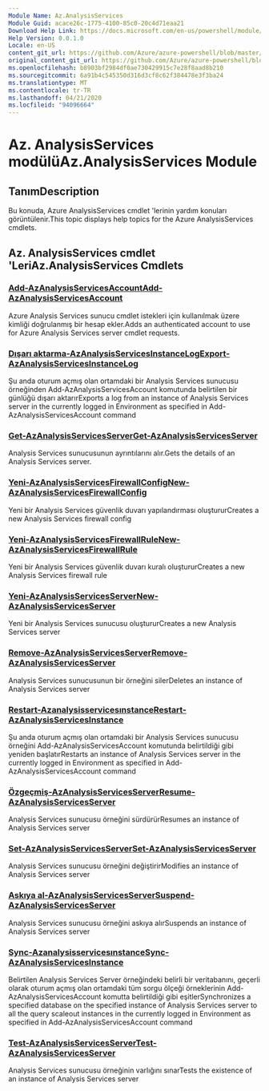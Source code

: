 ```yaml
---
Module Name: Az.AnalysisServices
Module Guid: acace26c-1775-4100-85c0-20c4d71eaa21
Download Help Link: https://docs.microsoft.com/en-us/powershell/module/az.analysisservices
Help Version: 0.0.1.0
Locale: en-US
content_git_url: https://github.com/Azure/azure-powershell/blob/master/src/AnalysisServices/AnalysisServices/help/Az.AnalysisServices.md
original_content_git_url: https://github.com/Azure/azure-powershell/blob/master/src/AnalysisServices/AnalysisServices/help/Az.AnalysisServices.md
ms.openlocfilehash: b8903bf2984df0ae730429915c7e28f8aad8b210
ms.sourcegitcommit: 6a91b4c545350d316d3cf8c62f384478e3f3ba24
ms.translationtype: MT
ms.contentlocale: tr-TR
ms.lasthandoff: 04/21/2020
ms.locfileid: "94096664"
---
```

# <span data-ttu-id="b71cf-101">Az. AnalysisServices modülü</span><span class="sxs-lookup"><span data-stu-id="b71cf-101">Az.AnalysisServices Module</span></span>
## <span data-ttu-id="b71cf-102">Tanım</span><span class="sxs-lookup"><span data-stu-id="b71cf-102">Description</span></span>
<span data-ttu-id="b71cf-103">Bu konuda, Azure AnalysisServices cmdlet 'lerinin yardım konuları görüntülenir.</span><span class="sxs-lookup"><span data-stu-id="b71cf-103">This topic displays help topics for the Azure AnalysisServices cmdlets.</span></span>

## <span data-ttu-id="b71cf-104">Az. AnalysisServices cmdlet 'Leri</span><span class="sxs-lookup"><span data-stu-id="b71cf-104">Az.AnalysisServices Cmdlets</span></span>
### [<span data-ttu-id="b71cf-105">Add-AzAnalysisServicesAccount</span><span class="sxs-lookup"><span data-stu-id="b71cf-105">Add-AzAnalysisServicesAccount</span></span>](Add-AzAnalysisServicesAccount.md)
<span data-ttu-id="b71cf-106">Azure Analysis Services sunucu cmdlet istekleri için kullanılmak üzere kimliği doğrulanmış bir hesap ekler.</span><span class="sxs-lookup"><span data-stu-id="b71cf-106">Adds an authenticated account to use for Azure Analysis Services server cmdlet requests.</span></span>

### [<span data-ttu-id="b71cf-107">Dışarı aktarma-AzAnalysisServicesInstanceLog</span><span class="sxs-lookup"><span data-stu-id="b71cf-107">Export-AzAnalysisServicesInstanceLog</span></span>](Export-AzAnalysisServicesInstanceLog.md)
<span data-ttu-id="b71cf-108">Şu anda oturum açmış olan ortamdaki bir Analysis Services sunucusu örneğinden Add-AzAnalysisServicesAccount komutunda belirtilen bir günlüğü dışarı aktarır</span><span class="sxs-lookup"><span data-stu-id="b71cf-108">Exports a log from an instance of Analysis Services server in the currently logged in Environment as specified in Add-AzAnalysisServicesAccount command</span></span>

### [<span data-ttu-id="b71cf-109">Get-AzAnalysisServicesServer</span><span class="sxs-lookup"><span data-stu-id="b71cf-109">Get-AzAnalysisServicesServer</span></span>](Get-AzAnalysisServicesServer.md)
<span data-ttu-id="b71cf-110">Analysis Services sunucusunun ayrıntılarını alır.</span><span class="sxs-lookup"><span data-stu-id="b71cf-110">Gets the details of an Analysis Services server.</span></span>

### [<span data-ttu-id="b71cf-111">Yeni-AzAnalysisServicesFirewallConfig</span><span class="sxs-lookup"><span data-stu-id="b71cf-111">New-AzAnalysisServicesFirewallConfig</span></span>](New-AzAnalysisServicesFirewallConfig.md)
<span data-ttu-id="b71cf-112">Yeni bir Analysis Services güvenlik duvarı yapılandırması oluşturur</span><span class="sxs-lookup"><span data-stu-id="b71cf-112">Creates a new Analysis Services firewall config</span></span> 

### [<span data-ttu-id="b71cf-113">Yeni-AzAnalysisServicesFirewallRule</span><span class="sxs-lookup"><span data-stu-id="b71cf-113">New-AzAnalysisServicesFirewallRule</span></span>](New-AzAnalysisServicesFirewallRule.md)
<span data-ttu-id="b71cf-114">Yeni bir Analysis Services güvenlik duvarı kuralı oluşturur</span><span class="sxs-lookup"><span data-stu-id="b71cf-114">Creates a new Analysis Services firewall rule</span></span>

### [<span data-ttu-id="b71cf-115">Yeni-AzAnalysisServicesServer</span><span class="sxs-lookup"><span data-stu-id="b71cf-115">New-AzAnalysisServicesServer</span></span>](New-AzAnalysisServicesServer.md)
<span data-ttu-id="b71cf-116">Yeni bir Analysis Services sunucusu oluşturur</span><span class="sxs-lookup"><span data-stu-id="b71cf-116">Creates a new Analysis Services server</span></span>

### [<span data-ttu-id="b71cf-117">Remove-AzAnalysisServicesServer</span><span class="sxs-lookup"><span data-stu-id="b71cf-117">Remove-AzAnalysisServicesServer</span></span>](Remove-AzAnalysisServicesServer.md)
<span data-ttu-id="b71cf-118">Analysis Services sunucusunun bir örneğini siler</span><span class="sxs-lookup"><span data-stu-id="b71cf-118">Deletes an instance of Analysis Services server</span></span>

### [<span data-ttu-id="b71cf-119">Restart-Azanalysisservicesınstance</span><span class="sxs-lookup"><span data-stu-id="b71cf-119">Restart-AzAnalysisServicesInstance</span></span>](Restart-AzAnalysisServicesInstance.md)
<span data-ttu-id="b71cf-120">Şu anda oturum açmış olan ortamdaki bir Analysis Services sunucusu örneğini Add-AzAnalysisServicesAccount komutunda belirtildiği gibi yeniden başlatır</span><span class="sxs-lookup"><span data-stu-id="b71cf-120">Restarts an instance of Analysis Services server in the currently logged in Environment as specified in Add-AzAnalysisServicesAccount command</span></span>

### [<span data-ttu-id="b71cf-121">Özgeçmiş-AzAnalysisServicesServer</span><span class="sxs-lookup"><span data-stu-id="b71cf-121">Resume-AzAnalysisServicesServer</span></span>](Resume-AzAnalysisServicesServer.md)
<span data-ttu-id="b71cf-122">Analysis Services sunucusu örneğini sürdürür</span><span class="sxs-lookup"><span data-stu-id="b71cf-122">Resumes an instance of Analysis Services server</span></span>

### [<span data-ttu-id="b71cf-123">Set-AzAnalysisServicesServer</span><span class="sxs-lookup"><span data-stu-id="b71cf-123">Set-AzAnalysisServicesServer</span></span>](Set-AzAnalysisServicesServer.md)
<span data-ttu-id="b71cf-124">Analysis Services sunucusu örneğini değiştirir</span><span class="sxs-lookup"><span data-stu-id="b71cf-124">Modifies  an instance of Analysis Services server</span></span>

### [<span data-ttu-id="b71cf-125">Askıya al-AzAnalysisServicesServer</span><span class="sxs-lookup"><span data-stu-id="b71cf-125">Suspend-AzAnalysisServicesServer</span></span>](Suspend-AzAnalysisServicesServer.md)
<span data-ttu-id="b71cf-126">Analysis Services sunucusu örneğini askıya alır</span><span class="sxs-lookup"><span data-stu-id="b71cf-126">Suspends an instance of Analysis Services server</span></span>

### [<span data-ttu-id="b71cf-127">Sync-Azanalysisservicesınstance</span><span class="sxs-lookup"><span data-stu-id="b71cf-127">Sync-AzAnalysisServicesInstance</span></span>](Sync-AzAnalysisServicesInstance.md)
<span data-ttu-id="b71cf-128">Belirtilen Analysis Services Server örneğindeki belirli bir veritabanını, geçerli olarak oturum açmış olan ortamdaki tüm sorgu ölçeği örneklerinin Add-AzAnalysisServicesAccount komutta belirtildiği gibi eşitler</span><span class="sxs-lookup"><span data-stu-id="b71cf-128">Synchronizes a specified database on the specified instance of Analysis Services server to all the query scaleout instances in the currently logged in Environment as specified in Add-AzAnalysisServicesAccount command</span></span>

### [<span data-ttu-id="b71cf-129">Test-AzAnalysisServicesServer</span><span class="sxs-lookup"><span data-stu-id="b71cf-129">Test-AzAnalysisServicesServer</span></span>](Test-AzAnalysisServicesServer.md)
<span data-ttu-id="b71cf-130">Analysis Services sunucusu örneğinin varlığını sınar</span><span class="sxs-lookup"><span data-stu-id="b71cf-130">Tests the existence of an instance of Analysis Services server</span></span>

